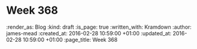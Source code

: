 Week 368
========


:render_as: Blog
:kind: draft
:is_page: true
:written_with: Kramdown
:author: james-mead
:created_at: 2016-02-28 10:59:00 +01:00
:updated_at: 2016-02-28 10:59:00 +01:00
:page_title: Week 368
